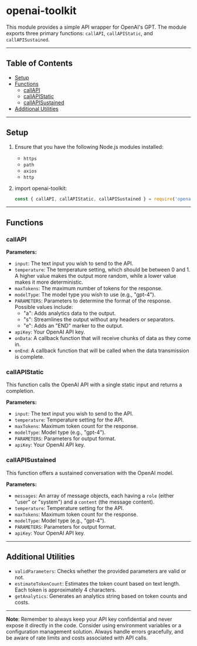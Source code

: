 # openai-toolkit

This module provides a simple API wrapper for OpenAI's GPT. The module exports three primary functions: `callAPI`, `callAPIStatic`, and `callAPISustained`.

---

## Table of Contents
- [Setup](#setup)
- [Functions](#functions)
  - [callAPI](#callapi)
  - [callAPIStatic](#callapistatic)
  - [callAPISustained](#callapisustained)
- [Additional Utilities](#additional-utilities)

---

## Setup

1. Ensure that you have the following Node.js modules installed:
    - `https`
    - `path`
    - `axios`
    - `http`

2. import openai-toolkit:
   ```javascript
   const { callAPI, callAPIStatic, callAPISustained } = require('openai-toolkit');
   ```

---

## Functions

### callAPI

**Parameters:**

- `input`: The text input you wish to send to the API.
- `temperature`: The temperature setting, which should be between 0 and 1. A higher value makes the output more random, while a lower value makes it more deterministic.
- `maxTokens`: The maximum number of tokens for the response.
- `modelType`: The model type you wish to use (e.g., "gpt-4").
- `PARAMETERS`: Parameters to determine the format of the response. Possible values include:
  - "a": Adds analytics data to the output.
  - "s": Streamlines the output without any headers or separators.
  - "e": Adds an "END" marker to the output.
- `apiKey`: Your OpenAI API key.
- `onData`: A callback function that will receive chunks of data as they come in.
- `onEnd`: A callback function that will be called when the data transmission is complete.

### callAPIStatic

This function calls the OpenAI API with a single static input and returns a completion.

**Parameters:**

- `input`: The text input you wish to send to the API.
- `temperature`: Temperature setting for the API.
- `maxTokens`: Maximum token count for the response.
- `modelType`: Model type (e.g., "gpt-4").
- `PARAMETERS`: Parameters for output format.
- `apiKey`: Your OpenAI API key.

### callAPISustained

This function offers a sustained conversation with the OpenAI model.

**Parameters:**

- `messages`: An array of message objects, each having a `role` (either "user" or "system") and a `content` (the message content).
- `temperature`: Temperature setting for the API.
- `maxTokens`: Maximum token count for the response.
- `modelType`: Model type (e.g., "gpt-4").
- `PARAMETERS`: Parameters for output format.
- `apiKey`: Your OpenAI API key.

---

## Additional Utilities

- `validParameters`: Checks whether the provided parameters are valid or not.
- `estimateTokenCount`: Estimates the token count based on text length. Each token is approximately 4 characters.
- `getAnalytics`: Generates an analytics string based on token counts and costs.

---

**Note**: Remember to always keep your API key confidential and never expose it directly in the code. Consider using environment variables or a configuration management solution. Always handle errors gracefully, and be aware of rate limits and costs associated with API calls.
